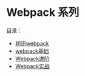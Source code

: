 # Webpack 系列

目录：
- [初识webpack](./初识webpack.md)
- [webpack基础](./webpack基础.md)
- [Webpack进阶](./Webpack进阶.md)
- [Webpack实战](./Webpack实战.md)
